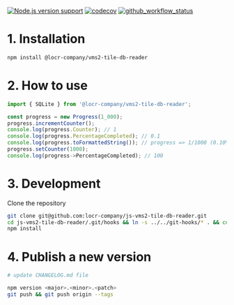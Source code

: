 [![Node.js version support][shield-node]][info-node]
[![codecov](https://codecov.io/gh/locr-company/js-vms2-tile-db-reader/graph/badge.svg?token=P6F0rV99ym)](https://codecov.io/gh/locr-company/js-vms2-tile-db-reader)
[![github_workflow_status](https://img.shields.io/github/actions/workflow/status/locr-company/js-progress/node.js.yml)](https://github.com/locr-company/js-vms2-tile-db-reader/actions/workflows/node.js.yml)

# 1. Installation

```bash
npm install @locr-company/vms2-tile-db-reader
```

# 2. How to use

```js
import { SQLite } from '@locr-company/vms2-tile-db-reader';

const progress = new Progress(1_000);
progress.incrementCounter();
console.log(progress.Counter); // 1
console.log(progress.PercentageCompleted); // 0.1
console.log(progress.toFormattedString()); // progress => 1/1000 (0.10%); elapsed: 00:00:01; ete: 00:16:39; eta: 2021-10-10 20:00:01
progress.setCounter(1000);
console.log(progress->PercentageCompleted); // 100
```

# 3. Development

Clone the repository

```bash
git clone git@github.com:locr-company/js-vms2-tile-db-reader.git
cd js-vms2-tile-db-reader/.git/hooks && ln -s ../../git-hooks/* . && cd ../..
npm install
```

# 4. Publish a new version

```bash
# update CHANGELOG.md file

npm version <major>.<minor>.<patch>
git push && git push origin --tags
```

[info-node]: package.json
[shield-node]: https://img.shields.io/node/v/@locr-company/vms2-tile-db-reader.svg